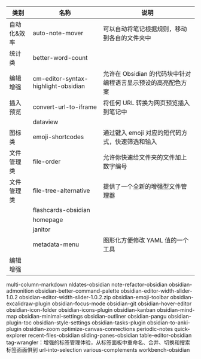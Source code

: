 | 类别        | 名称                                | 说明                                                         |
| ----------- | ----------------------------------- | ------------------------------------------------------------ |
| 自动化&效率 | auto-note-mover                     | 可以自动将笔记根据规则，移动到各自的文件夹中                 |
| 统计类      | better-word-count                   |                                                              |
| 编辑增强    | cm-editor-syntax-highlight-obsidian | 允许在 Obsidian 的代码块中针对编程语言显示预设的高亮配色方案 |
| 插入预览    | convert-url-to-iframe               | 将任何 URL 转换为网页预览插入到笔记中                        |
|             | dataview                            |                                                              |
| 图标类      | emoji-shortcodes                    | 通过键入 emoji 对应的短代码方式，快速筛选和输入              |
| 文件管理类  | file-order                          | 允许你快速给文件夹的文件加上数字编号                         |
| 文件管理类  | file-tree-alternative               | 提供了一个全新的增强型文件管理器                             |
|             | flashcards-obsidian                 |                                                              |
|             | homepage                            |                                                              |
|             | janitor                             |                                                              |
|             | metadata-menu                       | 图形化方便修改 YAML 值的一个工具                             |
| 编辑增强            |                                     |                                                              |


multi-column-markdown
nldates-obsidian
note-refactor-obsidian
obsidian-admonition
obsidian-better-command-palette
obsidian-editor-width-slider-1.0.2
obsidian-editor-width-slider-1.0.2.zip
obsidian-emoji-toolbar
obsidian-excalidraw-plugin
obsidian-focus-mode
obsidian-git
obsidian-hover-editor
obsidian-icon-folder
obsidian-icons-plugin
obsidian-kanban
obsidian-mind-map
obsidian-minimal-settings
obsidian-outliner
obsidian-pangu
obsidian-plugin-toc
obsidian-style-settings
obsidian-tasks-plugin
obsidian-to-anki-plugin
obsidian-zoom
optimize-canvas-connections
periodic-notes
quick-explorer
recent-files-obsidian
sliding-panes-obsidian
table-editor-obsidian
tag-wrangler：增强的标签管理体验，从标签面板中重命名、合并、切换和搜索标签面面俱到
url-into-selection
various-complements
workbench-obsidian